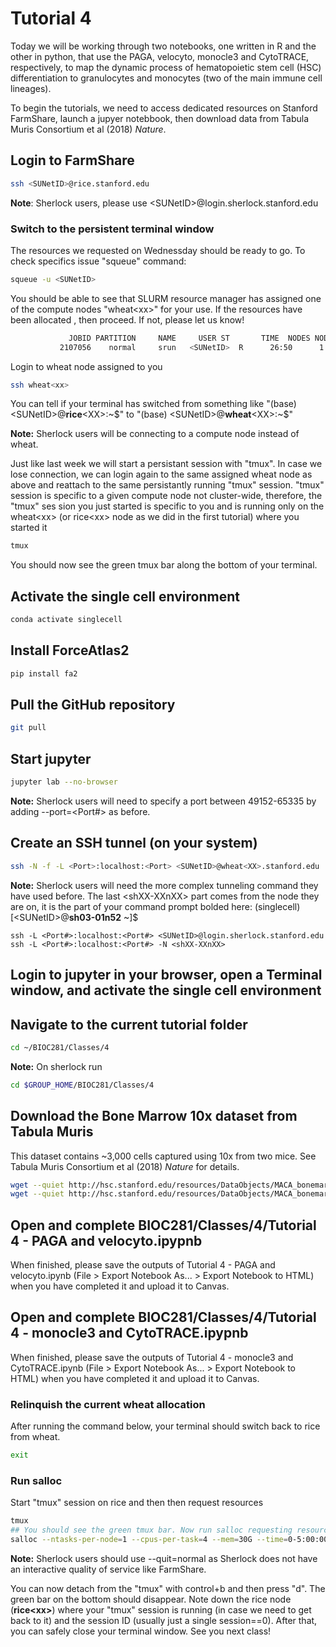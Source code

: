 # Tutorial 4
Today we will be working through two notebooks, one written in R and the other in python, that use the PAGA, velocyto, monocle3 and CytoTRACE, respectively, to map the dynamic process of hematopoietic stem cell (HSC) differentiation to granulocytes and monocytes (two of the main immune cell lineages). 

To begin the tutorials, we need to access dedicated resources on Stanford FarmShare, launch a jupyer notebbook, then download data from Tabula Muris Consortium et al (2018) _Nature_.

## Login to FarmShare
```bash
ssh <SUNetID>@rice.stanford.edu
```
**Note**: Sherlock users, please use \<SUNetID\>@login.sherlock.stanford.edu

### Switch to the persistent terminal window
The resources we requested on Wednessday should be ready to go. To check specifics issue "squeue" command:
```bash
squeue -u <SUNetID>
```
You should be able to see that SLURM resource manager has assigned one of the compute nodes "wheat\<xx\>" for your use. If the resources have been allocated
, then proceed. If not, please let us know!
```bash
             JOBID PARTITION     NAME     USER ST       TIME  NODES NODELIST(REASON)
           2107056    normal     srun   <SUNetID>  R      26:50      1 wheat<xx>
```
Login to wheat node assigned to you
```bash
ssh wheat<xx>
```
You can tell if your terminal has switched from something like "(base) \<SUNetID\>\@**rice**\<XX\>:\~\$" to "(base) \<SUNetID\>\@**wheat**\<XX\>:\~\$"

**Note:** Sherlock users will be connecting to a compute node instead of wheat.

Just like last week we will start a persistant session with "tmux". In case we lose connection, we can login again to the same assigned wheat node as above
and reattach to the same persistantly running "tmux" session. "tmux" session is specific to a given compute node not cluster-wide, therefore, the "tmux" ses
sion you just started is specific to you and is running only on the wheat\<xx\> (or rice\<xx\> node as we did in the first tutorial) where you started it
```bash
tmux
```
You should now see the green tmux bar along the bottom of your terminal.

## Activate the single cell environment
```bash
conda activate singlecell
```

## Install ForceAtlas2
```bash
pip install fa2
```

## Pull the GitHub repository
```bash
git pull
```

## Start jupyter
```bash
jupyter lab --no-browser
```
**Note:** Sherlock users will need to specify a port between 49152-65335 by adding --port=<Port#> as before.

## Create an SSH tunnel (on your system)
```bash
ssh -N -f -L <Port>:localhost:<Port> <SUNetID>@wheat<XX>.stanford.edu
```

**Note:** Sherlock users will need the more complex tunneling command they have used before. The last \<shXX-XXnXX\> part comes from the node they are on, it is the part of your command prompt bolded here: (singlecell) [\<SUNetID\>@**sh03-01n52** ~]$
```
ssh -L <Port#>:localhost:<Port#> <SUNetID>@login.sherlock.stanford.edu ssh -L <Port#>:localhost:<Port#> -N <shXX-XXnXX>
```

## Login to jupyter in your browser, open a Terminal window, and activate the single cell environment

## Navigate to the current tutorial folder
```bash
cd ~/BIOC281/Classes/4
```

**Note:** On sherlock run
```bash
cd $GROUP_HOME/BIOC281/Classes/4
```

## Download the Bone Marrow 10x dataset from Tabula Muris
This dataset contains ~3,000 cells captured using 10x from two mice. See Tabula Muris Consortium et al (2018) _Nature_ for details.

```bash
wget --quiet http://hsc.stanford.edu/resources/DataObjects/MACA_bonemarrow_10x_subsetted.loom -O MACA_bonemarrow_10x.loom 
wget --quiet http://hsc.stanford.edu/resources/DataObjects/MACA_bonemarrow_10x_metadata.txt
```

## Open and complete BIOC281/Classes/4/Tutorial 4 - PAGA and velocyto.ipypnb
When finished, please save the outputs of Tutorial 4 - PAGA and velocyto.ipynb (File > Export Notebook As... > Export Notebook to HTML) when you have completed it and upload it to Canvas.

## Open and complete BIOC281/Classes/4/Tutorial 4 - monocle3 and CytoTRACE.ipypnb
When finished, please save the outputs of Tutorial 4 - monocle3 and CytoTRACE.ipynb (File > Export Notebook As... > Export Notebook to HTML) when you have completed it and upload it to Canvas.

### Relinquish the current wheat allocation
After running the command below, your terminal should switch back to rice from wheat.
```bash
exit
```

### Run salloc
Start "tmux" session on rice and then then request resources
```bash
tmux
## You should see the green tmux bar. Now run salloc requesting resources for the next class
salloc --ntasks-per-node=1 --cpus-per-task=4 --mem=30G --time=0-5:00:00 --begin="13:30:00 10/28/20" --qos=interactive srun --pty bash -i -l
```
**Note:** Sherlock users should use --quit=normal as Sherlock does not have an interactive quality of service like FarmShare.

You can now detach from the "tmux" with control+b and then press "d". The green bar on the bottom should disappear. Note down the rice node (**rice\<xx\>**) where your "tmux" session is running (in case we need to get back to it) and the session ID (usually just a single session==0). After that, you can safely close your terminal window. See you next class!

